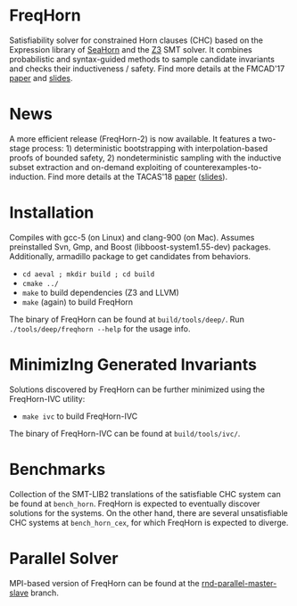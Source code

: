 FreqHorn
========

Satisfiability solver for constrained Horn clauses (CHC) based on the Expression library of <a href="http://seahorn.github.io/">SeaHorn</a> and the <a href="https://github.com/Z3Prover/z3">Z3</a> SMT solver. It combines probabilistic and syntax-guided methods to sample candidate invariants and checks their inductiveness / safety. Find more details at the FMCAD'17 <a href="http://www.cs.princeton.edu/~grigoryf/freqhorn.pdf">paper</a> and <a href="http://www.cs.princeton.edu/~grigoryf/freqhorn_slides.pdf">slides</a>.

News
========

A more efficient release (FreqHorn-2) is now available. It features a two-stage process: 1) deterministic bootstrapping with interpolation-based proofs of bounded safety, 2) nondeterministic sampling with the inductive subset extraction and on-demand exploiting of counterexamples-to-induction. Find more details at the TACAS'18 <a href="http://www.cs.princeton.edu/~grigoryf/freqhorn_followup.pdf">paper</a> (<a href="http://www.cs.princeton.edu/~grigoryf/freqhorn_tacas_slides.pdf">slides</a>).

Installation
============

Compiles with gcc-5 (on Linux) and clang-900 (on Mac). Assumes preinstalled Svn, Gmp, and Boost (libboost-system1.55-dev) packages. Additionally, armadillo package to get candidates from behaviors. 

* `cd aeval ; mkdir build ; cd build`
* `cmake ../`
* `make` to build dependencies (Z3 and LLVM)
* `make` (again) to build FreqHorn

The binary of FreqHorn can be found at `build/tools/deep/`.
Run `./tools/deep/freqhorn --help` for the usage info.

MinimizIng Generated Invariants
========================

Solutions discovered by FreqHorn can be further minimized using the FreqHorn-IVC utility:

* `make ivc` to build FreqHorn-IVC

The binary of FreqHorn-IVC can be found at `build/tools/ivc/`.

Benchmarks
==========

Collection of the SMT-LIB2 translations of the satisfiable CHC system can be found at `bench_horn`. FreqHorn is expected to eventually discover solutions for the systems. On the other hand, there are several unsatisfiable CHC systems at `bench_horn_cex`, for which FreqHorn is expected to diverge.

Parallel Solver
===============

MPI-based version of FreqHorn can be found at the <a href="https://github.com/grigoryfedyukovich/aeval/tree/rnd-parallel-master-slave">rnd-parallel-master-slave</a> branch.

